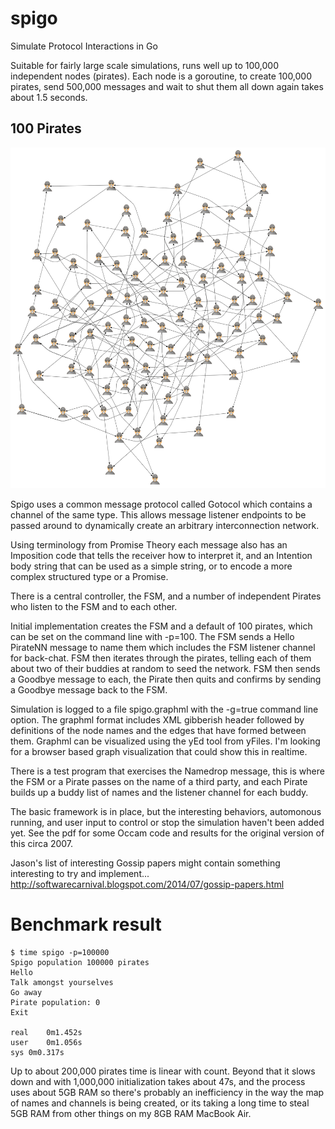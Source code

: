 spigo
=====

Simulate Protocol Interactions in Go

Suitable for fairly large scale simulations, runs well up to 100,000 independent nodes (pirates). Each node is a goroutine, to create 100,000 pirates, send 500,000 messages and wait to shut them all down again takes about 1.5 seconds.

100 Pirates
-----------
![100 pirates seeded with two random friends each](spigo100x2.png)

Spigo uses a common message protocol called Gotocol which contains a channel of the same type. This allows message listener endpoints to be passed around to dynamically create an arbitrary interconnection network.

Using terminology from Promise Theory each message also has an Imposition code that tells the receiver how to interpret it, and an Intention body string that can be used as a simple string, or to encode a more complex structured type or a Promise.

There is a central controller, the FSM, and a number of independent Pirates who listen to the FSM and to each other.

Initial implementation creates the FSM and a default of 100 pirates, which can be set on the command line with -p=100. The FSM sends a Hello PirateNN message to name them which includes the FSM listener channel for back-chat. FSM then iterates through the pirates, telling each of them about two of their buddies at random to seed the network. FSM then sends a Goodbye message to each, the Pirate then quits and confirms by sending a Goodbye message back to the FSM.

Simulation is logged to a file spigo.graphml with the -g=true command line option. The graphml format includes XML gibberish header followed by definitions of the node names and the edges that have formed between them. Graphml can be visualized using the yEd tool from yFiles. I'm looking for a browser based graph visualization that could show this in realtime.

There is a test program that exercises the Namedrop message, this is where the FSM or a Pirate passes on the name of a third party, and each Pirate builds up a buddy list of names and the listener channel for each buddy.

The basic framework is in place, but the interesting behaviors, automonous running, and user input to control or stop the simulation haven't been added yet. See the pdf for some Occam code and results for the original version of this circa 2007.

Jason's list of interesting Gossip papers might contain something interesting to try and implement... http://softwarecarnival.blogspot.com/2014/07/gossip-papers.html

Benchmark result
================
```
$ time spigo -p=100000
Spigo population 100000 pirates
Hello
Talk amongst yourselves
Go away
Pirate population: 0        
Exit

real	0m1.452s
user	0m1.056s
sys	0m0.317s
```

Up to about 200,000 pirates time is linear with count. Beyond that it slows down and with 1,000,000 initialization takes about 47s, and the process uses about 5GB RAM so there's probably an inefficiency in the way the map of names and channels is being created, or its taking a long time to steal 5GB RAM from other things on my 8GB RAM MacBook Air.

